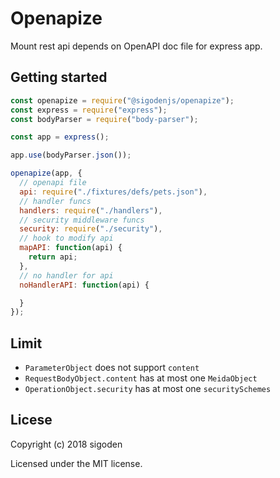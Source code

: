 # Openapize

Mount rest api depends on OpenAPI doc file for express app.

## Getting started

```js
const openapize = require("@sigodenjs/openapize");
const express = require("express");
const bodyParser = require("body-parser");

const app = express();

app.use(bodyParser.json());

openapize(app, {
  // openapi file
  api: require("./fixtures/defs/pets.json"),
  // handler funcs
  handlers: require("./handlers"),
  // security middleware funcs
  security: require("./security"),
  // hook to modify api
  mapAPI: function(api) {
    return api;
  },
  // no handler for api
  noHandlerAPI: function(api) {

  }
});
```

## Limit

- `ParameterObject` does not support `content`
- `RequestBodyObject.content` has at most one `MeidaObject`
- `OperationObject.security` has at most one `securitySchemes`

## Licese

Copyright (c) 2018 sigoden

Licensed under the MIT license.
